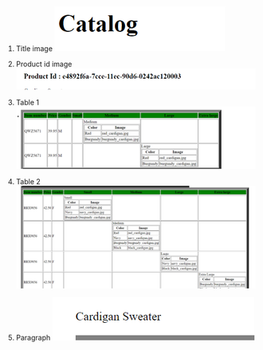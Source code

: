 1) Title image
![image info](./SS1.png)

2) Product id image
![image info](./SS2.png)

3) Table 1
![image info](./SS%204.png)

4) Table 2
![image info](./ss%205.png)

5) Paragraph
![image info](./SS3.png)


